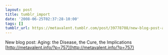 ```yaml
---
layout: post
title: tumblr_import
date: '2008-06-25T02:37:28-10:00'
tags: []
tumblr_url: https://metavalent.tumblr.com/post/39778708/new-blog-post-aging-the-disease-the-cure-the
---
```

New blog post: Aging: the Disease, the Cure, the Implications [http://metavalent.info/?p=757](http://metavalent.info/?p=757)

